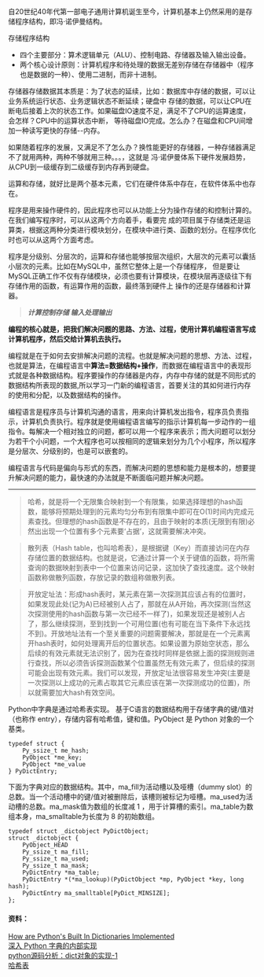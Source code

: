 
自20世纪40年代第一部电子通用计算机诞生至今，计算机基本上仍然采用的是存储程序结构，即冯·诺伊曼结构。

存储程序结构
- 四个主要部分：算术逻辑单元（ALU）、控制电路、存储器及输入输出设备。
- 两个核心设计原则：计算机程序和待处理的数据无差别存储在存储器中（程序也是数据的一种）、使用二进制，而非十进制。

存储器存储数据其本质是：为了状态的延续，比如：数据库中存储的数据，可以让业务系统运行状态、业务逻辑状态不断延续；硬盘中
存储的数据，可以让CPU在断电后接着上次的状态工作。如果磁盘IO速度不足，满足不了CPU的运算速度，会怎样？CPU中的运算状态中断，
等待磁盘IO完成。怎么办？在磁盘和CPU间增加一种读写更快的存储--内存。

如果随着程序的发展，又满足不了怎么办？换性能更好的存储器，一种存储器满足不了就用两种，两种不够就用三种。。。，这就是
冯·诺伊曼体系下硬件发展趋势，从CPU到一级缓存到二级缓存到内存再到硬盘。

运算和存储，就好比是两个基本元素，它们在硬件体系中存在，在软件体系中也存在。

程序是用来操作硬件的，因此程序也可以从功能上分为操作存储的和控制计算的。在我们编写程序时，可以从这两个方向着手，看要完
成的项目属于存储类还是运算类，根据这两种分类进行模块划分，在模块中进行类、函数的划分。在程序优化时也可以从这两个方面考虑。


程序是分级别、分层次的，运算和存储也能够按层次组织，大层次的元素可以囊括小层次的元素。比如在MySQL中，虽然它整体上是一个存储程序，
但是要让MySQL正确工作不仅有存储模块，必须也要有计算模块，在模块层再逐级往下有存储作用的函数，有运算作用的函数，最终落到硬件上
操作的还是存储器和计算器。


> **_计算控制存储 输入处理输出_**


__编程的核心就是，把我们解决问题的思路、方法、过程，使用计算机编程语言写成计算机程序，然后交给计算机去执行。__

编程就是在于如何去安排解决问题的流程。也就是解决问题的思想、方法、过程，也就是算法，在编程语言中**算法=数据结构+操作**，而数据在编程语言中的表现形式就是各种数据结构。程序要操作的存储器是内存，内存中存储的就是不同形式的数据结构所表现的数据,所以学习一门新的编程语言，首要关注的其如何进行内存的使用和分配，以及数据结构的操作。

编程语言是程序员与计算机沟通的语言，用来向计算机发出指令，程序员负责指示，计算机负责执行。程序就是使用编程语言编写的指示计算机每一步动作的一组指令。每解决一个相对独立的问题，都可以用一个程序来表示；而大问题可以划分为若干个小问题，一个大程序也可以按相同的逻辑来划分为几个小程序，所以程序是分层次、分级别的，也是可以嵌套的。

编程语言与代码是偏向与形式的东西，而解决问题的思想和能力是根本的，想要提升解决问题的能力，最快速的办法就是不断面临问题并解决问题。

---

> 哈希，就是将一个无限集合映射到一个有限集，如果选择理想的hash函数，能够将预期处理到的元素均匀分布到有限集中即可在O(1)时间内完成元素查找。但理想的hash函数是不存在的，且由于映射的本质(无限到有限)必然出出现一个位置有多个元素要‘占据’，这就需要解决冲突。

> 散列表（Hash table，也叫哈希表），是根据键（Key）而直接访问在内存存储位置的数据结构。也就是说，它通过计算一个关于键值的函数，将所需查询的数据映射到表中一个位置来访问记录，这加快了查找速度。这个映射函数称做散列函数，存放记录的数组称做散列表。

> 开放定址法：形成hash表时，某元素在第一次探测其应该占有的位置时，如果发现此处(记为A)已经被别人占了，那就在从A开始，再次探测(当然这次探测使用的hash函数与第一次已经不一样了)，如果发现还是被别人占了，那么继续探测，至到找到一个可用位置(也有可能在当下条件下永远找不到)。开放地址法有一个至关重要的问题需要解决，那就是在一个元素离开hash表时，如何处理离开后的位置状态。如果设置为原始空状态，那么后续的有效元素就无法识别了，因为在查找时同样是依据上面的探测规则进行查找，所以必须告诉探测函数某个位置虽然无有效元素了，但后续的探测可能会出现有效元素。我们可以发现，开放定址法很容易发生冲突(主要是一次探测以上成功的元素占取其它元素应该在第一次探测成功的位置)，所以就需要加大hash有效空间。

Python中字典是通过哈希表实现。
基于C语言的数据结构用于存储字典的键/值对（也称作 entry），存储内容有哈希值，键和值。PyObject 是 Python 对象的一个基类。
```
typedef struct {
    Py_ssize_t me_hash;
    PyObject *me_key;
    PyObject *me_value
} PyDictEntry;
```

下面为字典对应的数据结构。其中，ma_fill为活动槽以及哑槽（dummy slot）的总数。当一个活动槽中的键/值对被删除后，该槽则被标记为哑槽。ma_used为活动槽的总数。ma_mask值为数组的长度减 1 ，用于计算槽的索引。ma_table为数组本身，ma_smalltable为长度为 8 的初始数组。
```
typedef struct _dictobject PyDictObject;
struct _dictobject {
    PyObject_HEAD
    Py_ssize_t ma_fill;
    Py_ssize_t ma_used;
    Py_ssize_t ma_mask;
    PyDictEntry *ma_table;
    PyDictEntry *(*ma_lookup)(PyDictObject *mp, PyObject *key, long hash);
    PyDictEntry ma_smalltable[PyDict_MINSIZE];
};
```

#### 资料：
[How are Python's Built In Dictionaries Implemented](https://stackoverflow.com/questions/327311/how-are-pythons-built-in-dictionaries-implemented)  
[深入 Python 字典的内部实现](http://python.jobbole.com/85040/)  
[python源码分析：dict对象的实现-1](http://blog.sina.com.cn/s/blog_704b6af70100yf5h.html)  
[哈希表](https://zh.wikipedia.org/wiki/%E5%93%88%E5%B8%8C%E8%A1%A8)  
